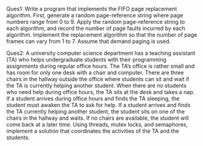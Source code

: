 Ques1: Write a program that implements the FIFO page replacement algorithm. 
First, generate a random page-reference string where page numbers range from 0 to 9.
Apply the random page-reference string to each algorithm, and record the number of page faults incurred by each algorithm.
Implement the replacement algorithm so that the number of page frames can vary from 1 to 7. Assume that demand paging is used.



 Ques2:  A university computer science department has a teaching assistant (TA) who helps undergraduate students with their programming assignments during regular office hours. The TA’s office is rather small and has room for only one desk with a chair and computer. There are three chairs in the hallway outside the office where students can sit and wait if the TA is currently helping another
student. When there are no students who need help during office hours, the TA sits at the desk and takes a nap. If a student arrives during office hours and finds the TA sleeping, the student must awaken the TA to ask for help. If a student arrives and finds the TA currently helping another student, the student
sits on one of the chairs in the hallway and waits. If no chairs are available, the student will come back at a later time.
Using threads, mutex locks, and semaphores, implement a solution that coordinates the activities of the TA and the students.
